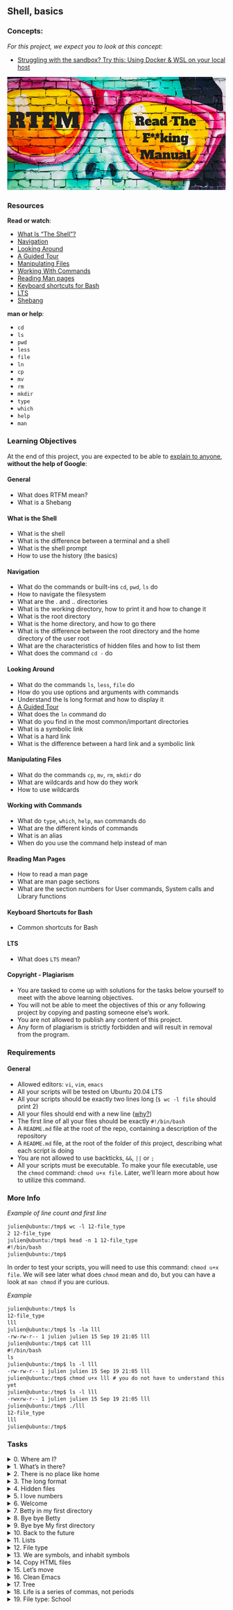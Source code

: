 ## Shell, basics

### Concepts:

_For this project, we expect you to look at this concept:_

- [Struggling with the sandbox? Try this: Using Docker & WSL on your local host](Struggling_with_the_sandbox.md)

![RTFM](rtfm.jpg)

### Resources

**Read or watch**:

- [What Is “The Shell”?](https://linuxcommand.org/lc3_lts0010.php)
- [Navigation](https://linuxcommand.org/lc3_lts0020.php)
- [Looking Around](https://linuxcommand.org/lc3_lts0030.php)
- [A Guided Tour](https://linuxcommand.org/lc3_lts0040.php)
- [Manipulating Files](https://linuxcommand.org/lc3_lts0050.php)
- [Working With Commands](https://linuxcommand.org/lc3_lts0060.php)
- [Reading Man pages](https://linuxcommand.org/lc3_man_pages/man1.html)
- [Keyboard shortcuts for Bash](https://www.howtogeek.com/181/keyboard-shortcuts-for-bash-command-shell-for-ubuntu-debian-suse-redhat-linux-etc/)
- [LTS](https://wiki.ubuntu.com/LTS)
- [Shebang](https://en.wikipedia.org/wiki/Shebang_%28Unix%29)

**man or help**:

- `cd`
- `ls`
- `pwd`
- `less`
- `file`
- `ln`
- `cp`
- `mv`
- `rm`
- `mkdir`
- `type`
- `which`
- `help`
- `man`

### Learning Objectives

At the end of this project, you are expected to be able to [explain to anyone](https://fs.blog/feynman-learning-technique/?fbclid=IwAR2K5_BGPVo0QjJXkOIIqNsqcXK4lTskPWJvA0asKQIGtCPWaQBdKmj1Ztg), **without the help of Google**:

#### General

- What does RTFM mean?
- What is a Shebang

#### What is the Shell

- What is the shell
- What is the difference between a terminal and a shell
- What is the shell prompt
- How to use the history (the basics)

#### Navigation

- What do the commands or built-ins `cd`, `pwd`, `ls` do
- How to navigate the filesystem
- What are the . and .. directories
- What is the working directory, how to print it and how to change it
- What is the root directory
- What is the home directory, and how to go there
- What is the difference between the root directory and the home directory of the user root
- What are the characteristics of hidden files and how to list them
- What does the command `cd -` do

#### Looking Around

- What do the commands `ls`, `less`, `file` do
- How do you use options and arguments with commands
- Understand the ls long format and how to display it
- [A Guided Tour](https://linuxcommand.org/lc3_lts0040.php)
- What does the `ln` command do
- What do you find in the most common/important directories
- What is a symbolic link
- What is a hard link
- What is the difference between a hard link and a symbolic link

#### Manipulating Files

- What do the commands `cp`, `mv`, `rm`, `mkdir` do
- What are wildcards and how do they work
- How to use wildcards

#### Working with Commands

- What do `type`, `which`, `help`, `man` commands do
- What are the different kinds of commands
- What is an alias
- When do you use the command help instead of man

#### Reading Man Pages

- How to read a man page
- What are man page sections
- What are the section numbers for User commands, System calls and Library functions

#### Keyboard Shortcuts for Bash

- Common shortcuts for Bash

#### LTS

- What does `LTS` mean?

#### Copyright - Plagiarism

- You are tasked to come up with solutions for the tasks below yourself to meet with the above learning objectives.
- You will not be able to meet the objectives of this or any following project by copying and pasting someone else’s work.
- You are not allowed to publish any content of this project.
- Any form of plagiarism is strictly forbidden and will result in removal from the program.

### Requirements

#### General

- Allowed editors: `vi`, `vim`, `emacs`
- All your scripts will be tested on Ubuntu 20.04 LTS
- All your scripts should be exactly two lines long (`$ wc -l file` should print 2)
- All your files should end with a new line ([why?](http://unix.stackexchange.com/questions/18743/whats-the-point-in-adding-a-new-line-to-the-end-of-a-file/18789))
- The first line of all your files should be exactly `#!/bin/bash`
- A `README.md` file at the root of the repo, containing a description of the repository
- A `README.md` file, at the root of the folder of _this_ project, describing what each script is doing
- You are not allowed to use backticks, `&&`, `||` or `;`
- All your scripts must be executable. To make your file executable, use the `chmod` command: `chmod u+x file`. Later, we’ll learn more about how to utilize this command.

### More Info

_Example of line count and first line_

```shell
julien@ubuntu:/tmp$ wc -l 12-file_type 
2 12-file_type
julien@ubuntu:/tmp$ head -n 1 12-file_type 
#!/bin/bash
julien@ubuntu:/tmp$ 
```

In order to test your scripts, you will need to use this command: `chmod u+x file`. We will see later what does `chmod` mean and do, but you can have a look at `man chmod` if you are curious.

_Example_

```shell
julien@ubuntu:/tmp$ ls
12-file_type
lll
julien@ubuntu:/tmp$ ls -la lll
-rw-rw-r-- 1 julien julien 15 Sep 19 21:05 lll
julien@ubuntu:/tmp$ cat lll
#!/bin/bash
ls
julien@ubuntu:/tmp$ ls -l lll
-rw-rw-r-- 1 julien julien 15 Sep 19 21:05 lll
julien@ubuntu:/tmp$ chmod u+x lll # you do not have to understand this yet
julien@ubuntu:/tmp$ ls -l lll
-rwxrw-r-- 1 julien julien 15 Sep 19 21:05 lll
julien@ubuntu:/tmp$ ./lll
12-file_type
lll
julien@ubuntu:/tmp$ 
```

### Tasks

<details>
<summary>0. Where am I?</summary>

Write a script that prints the absolute path name of the current working directory.

_Example:_

```shell
$ ./0-current_working_directory
/root/alx-system_engineering-devops/0x00-shell_basics
$
```
***
**Repo:**
- GitHub repository: `alx-system_engineering-devops`
- Directory: `0x00-shell_basics`
- File: `0-current_working_directory`
</details>

<details>
<summary>1. What’s in there?</summary>

Display the contents list of your current directory.

_Example:_

```shell
$ ./1-listit
Applications    Documents   Dropbox Movies Pictures
Desktop Downloads   Library Music Public
$
```
***
**Repo:**
- GitHub repository: `alx-system_engineering-devops`
- Directory: `0x00-shell_basics`
- File: `1-listit`
</details>

<details>
<summary>2. There is no place like home</summary>

Write a script that changes the working directory to the user’s home directory.

- You are not allowed to use any shell variables

```shell
julien@ubuntu:/tmp$ pwd
/tmp
julien@ubuntu:/tmp$ echo $HOME
/home/julien
julien@ubuntu:/tmp$ source ./2-bring_me_home
julien@ubuntu:~$ pwd
/home/julien
julien@ubuntu:~$ 
```
***
**Repo:**
- GitHub repository: `alx-system_engineering-devops`
- Directory: `0x00-shell_basics`
- File: `2-bring_me_home`
</details>

<details>
<summary>3. The long format</summary>

Display current directory contents in a long format

_Example:_

```shell
$ ./3-listfiles
total 32
-rwxr-xr-x@ 1 sylvain staff 18 Jan 25 00:19 0-current_working_directory
-rwxr-xr-x@ 1 sylvain staff 19 Jan 25 00:23 1-listit
-rwxr-xr-x@ 1 sylvain staff 18 Jan 25 00:29 2-bring_me_home
-rwxr-xr-x@ 1 sylvain staff 18 Jan 25 00:39 3-listfiles
$
```
***
**Repo:**
- GitHub repository: `alx-system_engineering-devops`
- Directory: `0x00-shell_basics`
- File: `3-listfiles`
</details>

<details>
<summary>4. Hidden files</summary>

Display current directory contents, including hidden files (starting with `.`). Use the long format.

_Example:_

```shell
$ ./4-listmorefiles
total 32
drwxr-xr-x@ 6 sylvain staff 204 Jan 25 00:29 .
drwxr-xr-x@ 43 sylvain staff 1462 Jan 25 00:19 ..
-rwxr-xr-x@ 1 sylvain staff 18 Jan 25 00:19 0-current_working_directory
-rwxr-xr-x@ 1 sylvain staff 19 Jan 25 00:23 1-listit
-rwxr-xr-x@ 1 sylvain staff 18 Jan 25 00:29 2-bring_me_home
-rwxr-xr-x@ 1 sylvain staff 18 Jan 25 00:39 3-listfiles
-rwxr-xr-x@ 1 sylvain staff 18 Jan 25 00:41 4-listmorefiles
$
```
***
**Repo:**
- GitHub repository: `alx-system_engineering-devops`
- Directory: `0x00-shell_basics`
- File: `4-listmorefiles`
</details>

<details>
<summary>5. I love numbers</summary>

Display current directory contents.

- Long format
- with user and group IDs displayed numerically
- And hidden files (starting with .)

_Example:_

```shell
$ ./5-listfilesdigitonly
total 32
drwxr-xr-x@ 6 501 20 204 Jan 25 00:29 .
drwxr-xr-x@ 43 501 20 1462 Jan 25 00:19 ..
-rwxr-xr-x@ 1 501 20 18 Jan 25 00:19 0-current_working_directory
-rwxr-xr-x@ 1 501 20 18 Jan 25 00:23 1-listfiles
-rwxr-xr-x@ 1 501 20 19 Jan 25 00:29 2-bring_me_home
-rwxr-xr-x@ 1 501 20 20 Jan 25 00:39 3-listfiles
-rwxr-xr-x@ 1 501 20 18 Jan 25 00:41 4-listmorefiles
-rwxr-xr-x@ 1 501 20 18 Jan 25 00:43 5-listfilesdigitonly
$
```
***
**Repo:**
- GitHub repository: `alx-system_engineering-devops`
- Directory: `0x00-shell_basics`
- File: `5-listfilesdigitonly`
</details>

<details>
<summary>6. Welcome</summary>

Create a script that creates a directory named `my_first_directory` in the `/tmp/` directory.

_Example:_

```shell
$ ./6-firstdirectory
$ file /tmp/my_first_directory/
/tmp/my_first_directory/: directory
$
```
***
**Repo:**
- GitHub repository: `alx-system_engineering-devops`
- Directory: `0x00-shell_basics`
- File: `6-firstdirectory`
</details>

<details>
<summary>7. Betty in my first directory</summary>

Move the file `betty` from `/tmp/` to `/tmp/my_first_directory`.

_Example:_

```shell
$ ./7-movethatfile
$ ls /tmp/my_first_directory/
betty
$
```
***
**Repo:**
- GitHub repository: `alx-system_engineering-devops`
- Directory: `0x00-shell_basics`
- File: `7-movethatfile`
</details>

<details>
<summary>8. Bye bye Betty</summary>

Delete the file `betty`.

- The file `betty` is in `/tmp/my_first_directory`

_Example:_

```shell
$ ./8-firstdelete
$ ls /tmp/my_first_directory/
$
```
***
**Repo:**
- GitHub repository: `alx-system_engineering-devops`
- Directory: `0x00-shell_basics`
- File: `8-firstdelete`
</details>

<details>
<summary>9. Bye bye My first directory</summary>

Delete the directory `my_first_directory` that is in the `/tmp` directory.

_Example:_

```shell
$ ./9-firstdirdeletion
$ file /tmp/my_first_directory
/tmp/my_first_directory: cannot open `/tmp/my_first_directory' (No such file or directory)
$
```
***
**Repo:**
- GitHub repository: `alx-system_engineering-devops`
- Directory: `0x00-shell_basics`
- File: `9-firstdirdeletion`
</details>

<details>
<summary>10. Back to the future</summary>

Write a script that changes the working directory to the previous one.

```shell
julien@ubuntu:/tmp$ pwd
/tmp
julien@ubuntu:/tmp$ cd /var
julien@ubuntu:/var$ pwd
/var
julien@ubuntu:/var$ source ./10-back
/tmp
julien@ubuntu:/tmp$ pwd
/tmp
```
***
**Repo:**
- GitHub repository: `alx-system_engineering-devops`
- Directory: `0x00-shell_basics`
- File: `10-back`
</details>

<details>
<summary>11. Lists</summary>

Write a script that lists all files (even ones with names beginning with a period character, which are normally hidden) in the current directory and the parent of the working directory and the `/boot` directory (in this order), in long format.
***
**Repo:**
- GitHub repository: `alx-system_engineering-devops`
- Directory: `0x00-shell_basics`
- File: `11-lists`
</details>

<details>
<summary>12. File type</summary>

Write a script that prints the type of the file named `iamafile`. The file `iamafile` will be in the `/tmp` directory when we will run your script.

_Example_

```shell
ubuntu@ip-172-31-63-244:~$ ./12-file_type
/tmp/iamafile: ELF 64-bit LSB  executable, x86-64, version 1 (SYSV), dynamically linked (uses shared libs), for GNU/Linux 2.6.24, BuildID[sha1]=bd39c07194a778ccc066fc963ca152bdfaa3f971, stripped
```
***
**Repo:**
- GitHub repository: `alx-system_engineering-devops`
- Directory: `0x00-shell_basics`
- File: `12-file_type`
</details>

<details>
<summary>13. We are symbols, and inhabit symbols</summary>

Create a symbolic link to `/bin/ls`, named `__ls__`. The symbolic link should be created in the current working directory.

```shell
ubuntu@ip-172-31-63-244:/tmp/sym$ ls -la
total 144
drwxrwxr-x  2 ubuntu ubuntu   4096 Sep 20 03:24 .
drwxrwxrwt 12 root   root   139264 Sep 20 03:24 ..
ubuntu@ip-172-31-63-244:/tmp/sym$./13-symbolic_link
ubuntu@ip-172-31-63-244:/tmp/sym$ ls -la
total 144
drwxrwxr-x  2 ubuntu ubuntu   4096 Sep 20 03:24 .
drwxrwxrwt 12 root   root   139264 Sep 20 03:24 ..
lrwxrwxrwx  1 ubuntu ubuntu      7 Sep 20 03:24 __ls__ -> /bin/ls
```
***
**Repo:**
- GitHub repository: `alx-system_engineering-devops`
- Directory: `0x00-shell_basics`
- File: `13-symbolic_link`
</details>

<details>
<summary>14. Copy HTML files</summary>

Create a script that copies all the HTML files from the current working directory to the parent of the working directory, but only copy files that did not exist in the parent of the working directory or were newer than the versions in the parent of the working directory.

You can consider that all HTML files have the extension `.html`
***
**Repo:**
- GitHub repository: `alx-system_engineering-devops`
- Directory: `0x00-shell_basics`
- File: `14-copy_html`
</details>

<details>
<summary>15. Let’s move</summary>

Create a script that moves all files beginning with an uppercase letter to the directory `/tmp/u`.

You can assume that the directory `/tmp/u` will exist when we will run your script

```shell
ubuntu@ip-172-31-63-244:/tmp/sym$ ls -la
total 148
drwxrwxr-x  3 ubuntu ubuntu   4096 Sep 20 03:33 .
drwxrwxrwt 12 root   root   139264 Sep 20 03:26 ..
-rw-rw-r--  1 ubuntu ubuntu      0 Sep 20 03:32 My_file
lrwxrwxrwx  1 ubuntu ubuntu      7 Sep 20 03:24 __ls__ -> /bin/ls
-rw-rw-r--  1 ubuntu ubuntu      0 Sep 20 03:32 Elif_ym
-rw-rw-r--  1 ubuntu ubuntu      0 Sep 20 03:32 random_file
ubuntu@ip-172-31-63-244:/tmp/sym$ ls -la /tmp/u
total 8
drwxrwxr-x 2 ubuntu ubuntu 4096 Sep 20 03:33 .
drwxrwxr-x 3 ubuntu ubuntu 4096 Sep 20 03:33 ..
ubuntu@ip-172-31-63-244:/tmp/sym$ ./100-lets_move
ubuntu@ip-172-31-63-244:/tmp/sym$ ls -la
total 148
drwxrwxr-x  3 ubuntu ubuntu   4096 Sep 20 03:33 .
drwxrwxrwt 12 root   root   139264 Sep 20 03:26 ..
lrwxrwxrwx  1 ubuntu ubuntu      7 Sep 20 03:24 __ls__ -> /bin/ls
-rw-rw-r--  1 ubuntu ubuntu      0 Sep 20 03:32 random_file
ubuntu@ip-172-31-63-244:/tmp/sym$ ls -la /tmp/u
total 8
drwxrwxr-x 2 ubuntu ubuntu 4096 Sep 20 03:33 .
drwxrwxr-x 3 ubuntu ubuntu 4096 Sep 20 03:33 ..
-rw-rw-r-- 1 ubuntu ubuntu    0 Sep 20 03:32 My_file
-rw-rw-r-- 1 ubuntu ubuntu    0 Sep 20 03:32 Elif_ym
```
***
**Repo:**
- GitHub repository: `alx-system_engineering-devops`
- Directory: `0x00-shell_basics`
- File: `100-lets_move`
</details>

<details>
<summary>16. Clean Emacs</summary>

Create a script that deletes all files in the current working directory that end with the character `~`.

```shell
ubuntu@ip-172-31-63-244:/tmp/sym$ ls
main.c  main.c~  Makefile~
ubuntu@ip-172-31-63-244:/tmp/sym$ ./101-clean_emacs
ubuntu@ip-172-31-63-244:/tmp/emacs$ ls
main.c
ubuntu@ip-172-31-63-244:/tmp/emacs$
```
***
**Repo:**
- GitHub repository: `alx-system_engineering-devops`
- Directory: `0x00-shell_basics`
- File: `101-clean_emacs`
</details>

<details>
<summary>17. Tree</summary>

Create a script that creates the directories `welcome/`, `welcome/to/` and `welcome/to/school` in the current directory.

You are only allowed to use two spaces (and lines) in your script, not more.

```shell
julien@ubuntu:/tmp/h$ ls -l
total 4
-rwxrw-r-- 1 julien julien 44 Sep 20 12:09 102-tree
julien@ubuntu:/tmp/h$ wc -l 102-tree 
2 102-tree
julien@ubuntu:/tmp/h$ head -1 102-tree 
#!/bin/bash
julien@ubuntu:/tmp/h$ tr -cd ' ' < 102-tree | wc -c # you do not have to understand this yet, but the result should be 2, 1 or 0
2
julien@ubuntu:/tmp/h$ ./102-tree 
julien@ubuntu:/tmp/h$ ls
102-tree  welcome
julien@ubuntu:/tmp/h$ ls welcome/
to
julien@ubuntu:/tmp/h$ ls -l welcome/to
total 4
drwxrwxr-x 2 julien julien 4096 Sep 20 12:11 school
julien@ubuntu:/tmp/h$ 
```
***
**Repo:**
- GitHub repository: `alx-system_engineering-devops`
- Directory: `0x00-shell_basics`
- File: `102-tree`
</details>

<details>
<summary>18. Life is a series of commas, not periods</summary>

Write a command that lists all the files and directories of the current directory, separated by commas (`,`).

- Directory names should end with a slash (`/`)  
    
- Files and directories starting with a dot (`.`) should be listed  
    
- The listing should be alpha ordered, except for the directories `.` and `..` which should be listed at the very beginning
- Only digits and letters are used to sort; Digits should come first
- You can assume that all the files we will test with will have at least one letter or one digit
- The listing should end with a new line  
    

```shell
ubuntu@ubuntu:~/$ ls -a

.  ..  0-commas  0-commas-checks  1-empty_casks  2-gifs  3-directories  4-zeros  5-rot13  6-odd  7-sort_rot13  Makefile  quote  .test  test_dir  test.var

ubuntu@ubuntu:~/$ ./103-commas

./, ../, 0-commas, 0-commas-checks/, 1-empty_casks, 2-gifs, 3-directories, 4-zeros, 5-rot13, 6-odd, 7-sort_rot13, Makefile, quote, .test, test_dir/, test.var

ubuntu@ubuntu:~/$
```
***
**Repo:**
- GitHub repository: `alx-system_engineering-devops`
- Directory: `0x00-shell_basics`
- File: `103-commas`
</details>

<details>
<summary>19. File type: School</summary>

Create a magic file `school.mgc` that can be used with the command `file` to detect `School` data files. `School` data files always contain the string `SCHOOL` at offset 0.

```shell
ubuntu@ip-172-31-63-244:/tmp/magic$ cp /bin/ls .
ubuntu@ip-172-31-63-244:/tmp/magic$ ls -la
total 268
drwxrwxr-x  2 ubuntu ubuntu   4096 Sep 20 02:44 .
drwxrwxrwt 11 root   root   139264 Sep 20 02:44 ..
-rw-r--r--  1 ubuntu ubuntu    496 Sep 20 02:42 school.mgc
-rwxr-xr-x  1 ubuntu ubuntu 110080 Sep 20 02:43 ls
-rw-rw-r--  1 ubuntu ubuntu     50 Sep 20 02:06 thisisaschoolfile
-rw-rw-r--  1 ubuntu ubuntu     30 Sep 20 02:16 thisisatextfile
ubuntu@ip-172-31-63-244:/tmp/magic$ file --mime-type -m school.mgc *
school.mgc:         application/octet-stream
ls:                    application/octet-stream
thisisaschoolfile: School
thisisatextfile:       text/plain
ubuntu@ip-172-31-63-244:/tmp/magic$ file -m school.mgc *
school.mgc:         data
ls:                    data
thisisaschoolfile: School data
thisisatextfile:       ASCII text
ubuntu@ip-172-31-63-244:/tmp/magic$
```
***
**Repo:**
- GitHub repository: `alx-system_engineering-devops`
- Directory: `0x00-shell_basics`
- File: `school.mgc`
</details>
